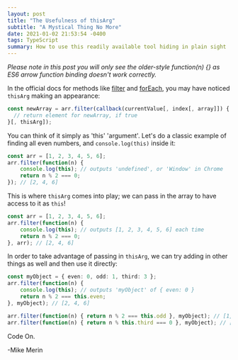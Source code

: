 ```yaml
---
layout: post
title: "The Usefulness of thisArg"
subtitle: "A Mystical Thing No More"
date: 2021-01-02 21:53:54 -0400
tags: TypeScript
summary: How to use this readily available tool hiding in plain sight
---
```

*Please note in this post you will only see the older-style function(n) {} as ES6 arrow function binding doesn't work correctly.*

In the official docs for methods like [filter](https://developer.mozilla.org/en-US/docs/Web/JavaScript/Reference/Global_Objects/Array/filter) and [forEach](https://developer.mozilla.org/en-US/docs/Web/JavaScript/Reference/Global_Objects/Array/forEach), you may have noticed `thisArg` making an appearance:

```ts
const newArray = arr.filter(callback(currentValue[, index[, array]]) {
  // return element for newArray, if true
}[, thisArg]);
```

You can think of it simply as 'this' 'argument'. Let's do a classic example of finding all even numbers, and `console.log(this)` inside it:

```ts
const arr = [1, 2, 3, 4, 5, 6];
arr.filter(function(n) {
    console.log(this); // outputs 'undefined', or 'Window' in Chrome
    return n % 2 === 0;
}); // [2, 4, 6]
```

This is where `thisArg` comes into play; we can pass in the array to have access to it as `this`!

```ts
const arr = [1, 2, 3, 4, 5, 6];
arr.filter(function(n) {
    console.log(this); // outputs [1, 2, 3, 4, 5, 6] each time
    return n % 2 === 0;
}, arr); // [2, 4, 6]
```

In order to take advantage of passing in `thisArg`, we can try adding in other things as well and then use it directly:

```ts
const myObject = { even: 0, odd: 1, third: 3 };
arr.filter(function(n) {
    console.log(this); // outputs 'myObject' of { even: 0 }
    return n % 2 === this.even;
}, myObject); // [2, 4, 6]

arr.filter(function(n) { return n % 2 === this.odd }, myObject); // [1, 3, 5]
arr.filter(function(n) { return n % this.third === 0 }, myObject); // [3, 6]
```

Code On.

-Mike Merin
